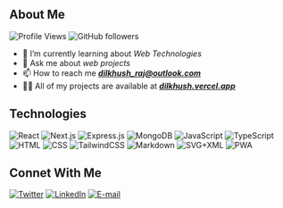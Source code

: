## About Me

![Profile Views](https://komarev.com/ghpvc/?username=dilkhush-raj&style=flat) ![GitHub followers](https://img.shields.io/github/followers/dilkhush-raj?style=flat)

- 🌱 I’m currently learning about _Web Technologies_
- 💬 Ask me about _web projects_
- 📫 How to reach me **_<a href="mailto:dilkhush_raj@outlook.com">dilkhush_raj@outlook.com</a>_**
- 👨‍💻 All of my projects are available at **_[dilkhush.vercel.app](https://dilkhush.vercel.app)_**

## Technologies

![React](https://img.shields.io/badge/React-20232a.svg?logo=react&logoColor=%2361DAFB) ![Next.js](https://img.shields.io/badge/Next.js-111123.svg?logo=next.js&logoColor=white) ![Express.js](https://img.shields.io/badge/Express.js-404d59.svg?logo=express&logoColor=white) ![MongoDB](https://img.shields.io/badge/MongoDB-00684a.svg?logo=mongodb&logoColor=00ed64) ![JavaScript](https://img.shields.io/badge/JavaScript-20232a.svg?logo=javascript&logoColor=F7DF1E) ![TypeScript](https://img.shields.io/badge/TypeScript-007ACC.svg?logo=typescript&logoColor=white) ![HTML](https://img.shields.io/badge/HTML-E34F26.svg?logo=html5&logoColor=white) ![CSS](https://img.shields.io/badge/CSS-1572B6.svg?logo=css3&logoColor=white) ![TailwindCSS](https://img.shields.io/badge/TailwindCSS-0f1419.svg?logo=tailwindcss&logoColor=00acc1)  ![Markdown](https://img.shields.io/badge/Markdown-000000.svg?logo=markdown&logoColor=white) ![SVG+XML](https://img.shields.io/badge/SVG%2BXML-e0982c.svg?logo=svg&logoColor=white) ![PWA](https://img.shields.io/badge/PWA-5a0ec8.svg?logo=pwa&logoColor=00a9ff)


## Connet With Me
[![Twitter](https://img.shields.io/badge/Twitter-000000.svg?logo=x&logoColor=white)](https://x.com/dilkhush_coder) [![LinkedIn](https://img.shields.io/badge/LinkedIn-0077b7.svg?logo=linkedin&logoColor=white)](https://linkedin.com/in/dilkhush-raj) [![E-mail](https://img.shields.io/badge/Email-c14438.svg?logo=gmail&logoColor=white)](mailto:dilkhush_raj@outlook.com)